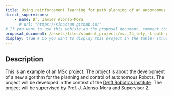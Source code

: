 ```yaml
---
title: Using reinforcement learning for path planning of an autonomous robot
direct_supervisors: 
    - name: Dr. Javier Alonso-Mora 
      # url: "https://sihaosun.github.io/"
# If you want to use this webiste as the proposal document, comment the proposal_document, just write in the body of the document with markdown
proposal_document: /assets/files/student_projects/msc_24_lely_rl-path-planning.pdf
display: true # Do you want to display this project in the table? (true/false)
---
```


<!-- # Title will be added automatically -->

## Description

This is an example of an MSc project. The project is about the development of a new algorithm for the planning and control of autonomous Robots. The project will be developed in the context of the [Delft Robotics Institute](https://www.tudelft.nl/robotics-institute/). The project will be supervised by Prof. J. Alonso-Mora and Supervisor 2.
